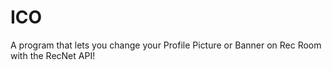 # ICO
A program that lets you change your Profile Picture or Banner on Rec Room with the RecNet API!
